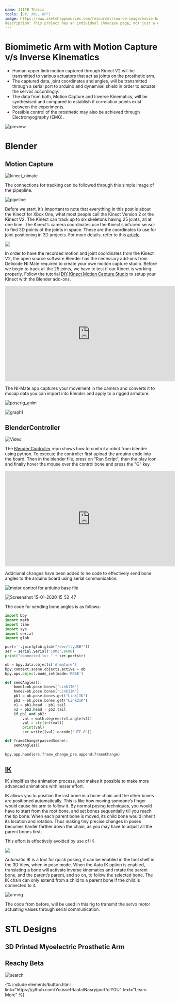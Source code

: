 ```yaml
---
name: IIITB Thesis
tools: [C#, XML, WPF]
image: https://www.sketchappsources.com/resources/source-image/movie-badges-jurajjurik.png
description: This project has an individual showcase page, not just a direct link to the project site or repo. Now you have more space to describe your awesome project!
---
```


# Biomimetic Arm with Motion Capture v/s Inverse Kinematics

- Human upper limb motion captured through Kinect V2 will be transmitted to various actuators that act as joints on the prosthetic arm.
- The captured data, joint coordinates and angles, will be transmitted through a serial port to arduino and dynamixel shield in order to actuate the servos accordingly.
- The data from both, Motion Capture and Inverse Kinematics, will be synthesised and compared to establish if correlation points exist between the experiments.
- Possible control of the prosthetic may also be achieved through Electromyography (EMG).

![preview](https://www.sketchappsources.com/resources/source-image/we-were-soldiers-landing-page-dbruggisser.jpg)

# Blender

## Motion Capture

![kinect_nimate](https://user-images.githubusercontent.com/24211929/72427972-cbbba480-37b2-11ea-93d8-a46998d2f054.gif)

The connections for tracking can be followed through this simple image of the pipepline.

![pipeline](https://user-images.githubusercontent.com/24211929/71520910-89562480-28e4-11ea-8fc5-a829d93af095.png)

Before we start, it’s important to note that everything in this post is about the Kinect for Xbox One, what most people call the Kinect Version 2 or the Kinect V2. The Kinect can track up to six skeletons having 25 joints, all at one time. The Kinect’s camera coordinates use the Kinect’s infrared sensor to find 3D points of the joints in space. These are the coordinates to use for joint positioning in 3D projects. For more details, refer to this [article](https://medium.com/@lisajamhoury/understanding-kinect-v2-joints-and-coordinate-system-4f4b90b9df16).

![](https://miro.medium.com/max/433/1*ai7YNHm4yOWC6wFCjDmdAw.png)

In order to have the recorded motion and joint coordinates from the Kinect V2, the open source software Blender has the necessary add-ons from Delicode NI Mate required to create your own moiton capture studio. Before we begin to track all the 25 joints, we have to test if our Kinect is working properly. Follow the tutorial [DIY Kinect Motion Capture Studio](https://www.youtube.com/watch?v=1UPZtS5LVvw) to setup your Kinect with the Blender add-ons.

<div align="center">
	<iframe width="560" height="315" src="https://www.youtube.com/embed/1UPZtS5LVvw" frameborder="0" allow="accelerometer; autoplay; encrypted-media; gyroscope; picture-in-picture" allowfullscreen></iframe>
</div>


The NI-Mate app captures your movement in the camera and converts it to mocap data you can import into Blender and apply to a rigged armature.

![poserig_anim](https://user-images.githubusercontent.com/24211929/72428043-ebeb6380-37b2-11ea-8d57-5ba95668f69b.gif)

![graph1](https://user-images.githubusercontent.com/24211929/72428044-ebeb6380-37b2-11ea-985c-ca7b7ed71834.gif)

## BlenderController

![Video](https://user-images.githubusercontent.com/24211929/72426222-569aa000-37af-11ea-8f76-4c122fa8cdb4.gif)

The [Blender Controller](https://github.com/alvaroferran/BlenderController) repo shows how to control a robot from blender using python. To execute the controller first upload the arduino code into the board. Then in the blender file, press on "Run Script", then the play icon and finally hover the mouse over the control bone and press the "G" key.

<div align="center">
<iframe width="560" height="315" src="https://www.youtube.com/embed/mONTXmDgZSE" frameborder="0" allow="accelerometer; autoplay; encrypted-media; gyroscope; picture-in-picture" allowfullscreen></iframe>
</div>

Additional changes have been added to he code to effectively send bone angles to the arduino board using serial communication.

![motor control for arduino base file](https://user-images.githubusercontent.com/24211929/72427403-ae3a0b00-37b1-11ea-8c99-d2c0ebe3c827.PNG)

![Screenshot 15-01-2020 15_52_47](https://user-images.githubusercontent.com/24211929/72426076-163b2200-37af-11ea-998e-55999df9a72b.png)

The code for sending bone angles is as follows:

```python
import bpy
import math
import time
import sys
import serial
import glob

port=''.join(glob.glob("/dev/ttyUSB*"))
ser = serial.Serial('COM3',9600)
print("connected to: " + ser.portstr)

ob = bpy.data.objects['Armature']
bpy.context.scene.objects.active = ob
bpy.ops.object.mode_set(mode='POSE')

def sendAngles():
    bone1=ob.pose.bones['Link1IK']
    bone2=ob.pose.bones['Link2IK']
    pb1 = ob.pose.bones.get("Link1IK")
    pb2 = ob.pose.bones.get("Link2IK")
    v1 = pb1.head - pb1.tail
    v2 = pb2.head - pb2.tail
    if pb1 and pb2:
        val = math.degrees(v1.angle(v2))
        val = str(int(val))
        print(val)
        ser.write((val).encode('UTF-8'))

def frameChange(passedScene):
	sendAngles()
    
bpy.app.handlers.frame_change_pre.append(frameChange)
```

## [IK](https://easyblend.org/html/rigging/posing/inverse_kinematics/introduction.html#arm-rig-example)

IK simplifies the animation process, and makes it possible to make more advanced animations with lesser effort.

IK allows you to position the last bone in a bone chain and the other bones are positioned automatically. This is like how moving someone’s finger would cause his arm to follow it. By normal posing techniques, you would have to start from the root bone, and set bones sequentially till you reach the tip bone: When each parent bone is moved, its child bone would inherit its location and rotation. Thus making tiny precise changes in poses becomes harder farther down the chain, as you may have to adjust all the parent bones first.

This effort is effectively avoided by use of IK.

![](https://easyblend.org/html/_images/ik_arm_example.jpg)

Automatic IK is a tool for quick posing, it can be enabled in the tool shelf in the 3D View, when in pose mode. When the Auto IK option is enabled, translating a bone will activate inverse kinematics and rotate the parent bone, and the parent’s parent, and so on, to follow the selected bone. The IK chain can only extend from a child to a parent bone if the child is connected to it.

![armrig](https://user-images.githubusercontent.com/24211929/72426754-551da780-37b0-11ea-8dc3-07ace41bf16e.JPG)

The code from before, will be used in this rig to transmit the servo motor actuating values through serial communication.


# STL Designs

## 3D Printed Myoelectric Prosthetic Arm



<div align="center"><script src="https://embed.github.com/view/3d/vishalgattani/vishalgattani.github.io/stl/Printable Files 4.0 - Myoelectric Arm/Palm/Palm _ Optimised Connector.stl"></script></div>

## Reachy Beta

![search](https://www.sketchappsources.com/resources/source-image/microsoft-windows-10-virtual-keyboard-diogo-sousa.png)




<p class="text-center">
{% include elements/button.html link="https://github.com/YoussefRaafatNasry/portfolYOU" text="Learn More" %}
</p>
